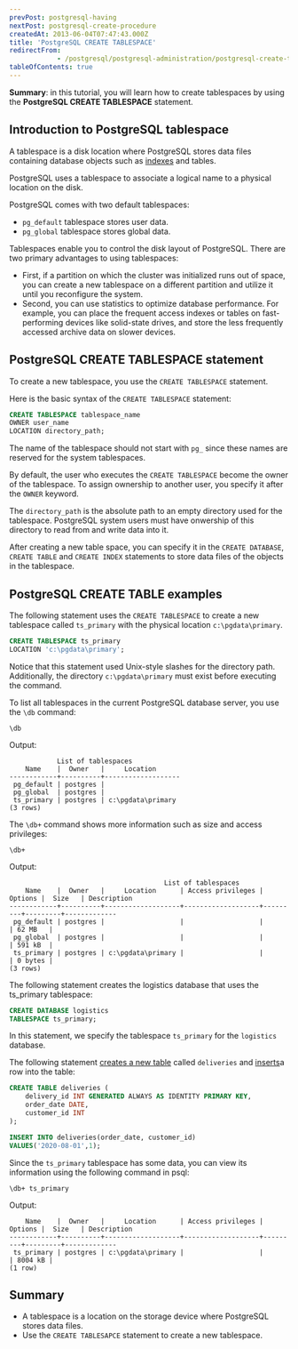 ```yaml
---
prevPost: postgresql-having
nextPost: postgresql-create-procedure
createdAt: 2013-06-04T07:47:43.000Z
title: 'PostgreSQL CREATE TABLESPACE'
redirectFrom: 
            - /postgresql/postgresql-administration/postgresql-create-tablespace
tableOfContents: true
---
```


**Summary**: in this tutorial, you will learn how to create tablespaces by using the **PostgreSQL CREATE TABLESPACE** statement.

## Introduction to PostgreSQL tablespace

A tablespace is a disk location where PostgreSQL stores data files containing database objects such as [indexes](/postgresql/postgresql-indexes) and tables.

PostgreSQL uses a tablespace to associate a logical name to a physical location on the disk.

PostgreSQL comes with two default tablespaces:

- `pg_default` tablespace stores user data.
- `pg_global` tablespace stores global data.

Tablespaces enable you to control the disk layout of PostgreSQL. There are two primary advantages to using tablespaces:

- First, if a partition on which the cluster was initialized runs out of space, you can create a new tablespace on a different partition and utilize it until you reconfigure the system.
- Second, you can use statistics to optimize database performance. For example, you can place the frequent access indexes or tables on fast-performing devices like solid-state drives, and store the less frequently accessed archive data on slower devices.

## PostgreSQL CREATE TABLESPACE statement

To create a new tablespace, you use the `CREATE TABLESPACE` statement.

Here is the basic syntax of the `CREATE TABLESPACE` statement:

```sql
CREATE TABLESPACE tablespace_name
OWNER user_name
LOCATION directory_path;
```

The name of the tablespace should not start with `pg_` since these names are reserved for the system tablespaces.

By default, the user who executes the `CREATE TABLESPACE` become the owner of the tablespace. To assign ownership to another user, you specify it after the `OWNER` keyword.

The `directory_path` is the absolute path to an empty directory used for the tablespace. PostgreSQL system users must have onwership of this directory to read from and write data into it.

After creating a new table space, you can specify it in the `CREATE DATABASE`, `CREATE TABLE` and `CREATE INDEX` statements to store data files of the objects in the tablespace.

## PostgreSQL CREATE TABLE examples

The following statement uses the `CREATE TABLESPACE` to create a new tablespace called `ts_primary` with the physical location `c:\pgdata\primary`.

```sql
CREATE TABLESPACE ts_primary
LOCATION 'c:\pgdata\primary';
```

Notice that this statement used Unix-style slashes for the directory path. Additionally, the directory `c:\pgdata\primary` must exist before executing the command.

To list all tablespaces in the current PostgreSQL database server, you use the `\db` command:

```
\db
```

Output:

```
            List of tablespaces
    Name    |  Owner   |     Location
------------+----------+-------------------
 pg_default | postgres |
 pg_global  | postgres |
 ts_primary | postgres | c:\pgdata\primary
(3 rows)
```

The `\db+` command shows more information such as size and access privileges:

```
\db+
```

Output:

```
                                       List of tablespaces
    Name    |  Owner   |     Location      | Access privileges | Options |  Size   | Description
------------+----------+-------------------+-------------------+---------+---------+-------------
 pg_default | postgres |                   |                   |         | 62 MB   |
 pg_global  | postgres |                   |                   |         | 591 kB  |
 ts_primary | postgres | c:\pgdata\primary |                   |         | 0 bytes |
(3 rows)
```

The following statement creates the logistics database that uses the ts_primary tablespace:

```sql
CREATE DATABASE logistics
TABLESPACE ts_primary;
```

In this statement, we specify the tablespace `ts_primary` for the `logistics` database.

The following statement [creates a new table](/postgresql/postgresql-create-table) called `deliveries` and [inserts](/postgresql/postgresql-tutorial/postgresql-insert)a row into the table:

```sql
CREATE TABLE deliveries (
    delivery_id INT GENERATED ALWAYS AS IDENTITY PRIMARY KEY,
    order_date DATE,
    customer_id INT
);

INSERT INTO deliveries(order_date, customer_id)
VALUES('2020-08-01',1);
```

Since the `ts_primary` tablespace has some data, you can view its information using the following command in psql:

```
\db+ ts_primary
```

Output:

```
    Name    |  Owner   |     Location      | Access privileges | Options |  Size   | Description
------------+----------+-------------------+-------------------+---------+---------+-------------
 ts_primary | postgres | c:\pgdata\primary |                   |         | 8004 kB |
(1 row)
```

## Summary

- A tablespace is a location on the storage device where PostgreSQL stores data files.
- Use the `CREATE TABLESAPCE` statement to create a new tablespace.
